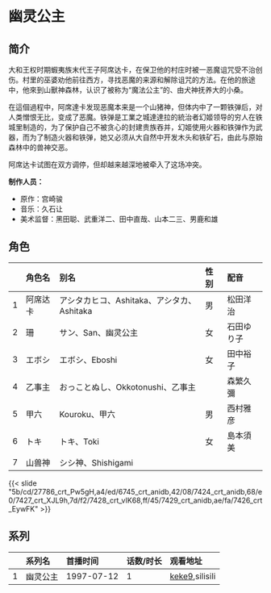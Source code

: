 # 幽灵公主


## 简介

大和王权时期蝦夷族末代王子阿席达卡，在保卫他的村庄时被一恶魔诅咒受不治创伤。村里的巫婆劝他前往西方，寻找恶魔的来源和解除诅咒的方法。在他的旅途中，他來到山獸神森林，认识了被称为“魔法公主”的、由犬神抚养大的小桑。

在這個過程中，阿席達卡发现恶魔本来是一个山猪神，但体内中了一颗铁弹后，对人类憎恨无比，变成了恶魔。铁弹是工業之城達達拉的統治者幻姬领导的穷人在铁城里制造的，为了保护自己不被贪心的封建贵族吞并，幻姬使用火器和铁弹作为武器，而为了制造火器和铁弹，她又必须从大自然中开发木头和铁矿石，由此与原始森林中的兽神交恶。

阿席达卡试图在双方调停，但却越来越深地被牵入了这场冲突。

**制作人员：**
- 原作：宫崎骏
- 音乐：久石让
- 美术监督：黑田聪、武重洋二、田中直哉、山本二三、男鹿和雄

## 角色

|     |   角色名   |   别名  | 性别 |  配音  |
|:--- |:------  |:----      |:---  |:--   |
| 1 | 阿席达卡 | アシタカヒコ、Ashitaka、アシタカ、Ashitaka | 男 | 松田洋治 |
| 2 | 珊 | サン、San、幽灵公主 | 女 | 石田ゆり子 |
| 3 | エボシ | エボシ、Eboshi | 女 | 田中裕子 |
| 4 | 乙事主 | おっことぬし、Okkotonushi、乙事主 |  | 森繁久彌 |
| 5 | 甲六 | Kouroku、甲六 | 男 | 西村雅彦 |
| 6 | トキ | トキ、Toki | 女 | 島本須美 |
| 7 | 山兽神 | シシ神、Shishigami |  |  |

{{< slide "5b/cd/27786_crt_Pw5gH,a4/ed/6745_crt_anidb,42/08/7424_crt_anidb,68/e0/7427_crt_XJL9h,7d/f2/7428_crt_vIK68,ff/45/7429_crt_anidb,ae/fa/7426_crt_EywFK" >}}

## 系列

|     | 系列名  | 首播时间       | 话数/时长 | 观看地址                                                   |
|:----|:-----|:-----------|:------|:-------------------------------------------------------|
| 1   | 幽灵公主 | 1997-07-12 | 1     | [keke9](https://www.keke9.app/search?k=幽灵公主),silisili |



